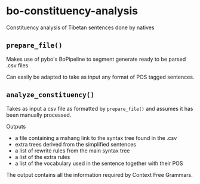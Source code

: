 # bo-constituency-analysis
Constituency analysis of Tibetan sentences done by natives

## `prepare_file()`
Makes use of pybo's BoPipeline to segment generate ready to be parsed .csv files

Can easily be adapted to take as input any format of POS tagged sentences.

## `analyze_constituency()` 
Takes as input a csv file as formatted by `prepare_file()` and assumes it has been manually processed.

Outputs 
 - a file containing a mshang link to the syntax tree found in the .csv
 - extra trees derived from the simplified sentences
 - a list of rewrite rules from the main syntax tree
 - a list of the extra rules
 - a list of the vocabulary used in the sentence together with their POS
 
The output contains all the information required by Context Free Grammars.
